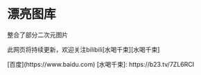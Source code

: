 <h1>漂亮图库</h1>
<p>整合了部分二次元图片</p>
<p>此网页将持续更新，欢迎关注bilibili[水喝千束][水喝千束]</p>
[百度](https://www.baidu.com)
[水喝千束]: https://b23.tv/7ZL6RCI
